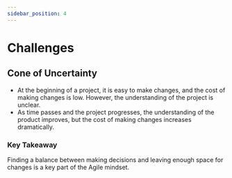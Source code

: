 ```yaml
---
sidebar_position: 4
---
```


# Challenges

## Cone of Uncertainty

- At the beginning of a project, it is easy to make changes, and the cost of making changes is low. However, the understanding of the project is unclear.
- As time passes and the project progresses, the understanding of the product improves, but the cost of making changes increases dramatically.

### Key Takeaway

Finding a balance between making decisions and leaving enough space for changes is a key part of the Agile mindset.
